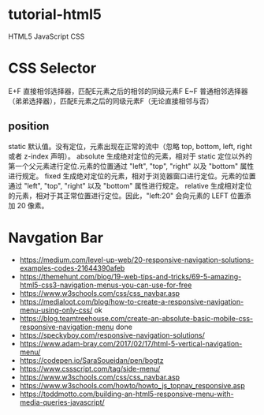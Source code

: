 # tutorial-html5
HTML5 JavaScript CSS

# CSS Selector
E+F 直接相邻选择器，匹配E元素之后的相邻的同级元素F
E~F 普通相邻选择器（弟弟选择器），匹配E元素之后的同级元素F（无论直接相邻与否）

## position
static 默认值。没有定位，元素出现在正常的流中（忽略 top, bottom, left, right 或者 z-index 声明）。
absolute 生成绝对定位的元素，相对于 static 定位以外的第一个父元素进行定位.元素的位置通过 "left", "top", "right" 以及 "bottom" 属性进行规定。
fixed 生成绝对定位的元素，相对于浏览器窗口进行定位。元素的位置通过 "left", "top", "right" 以及 "bottom" 属性进行规定。
relative 生成相对定位的元素，相对于其正常位置进行定位。因此，"left:20" 会向元素的 LEFT 位置添加 20 像素。

# Navgation Bar
- https://medium.com/level-up-web/20-responsive-navigation-solutions-examples-codes-21644390afeb
- https://themehunt.com/blog/19-web-tips-and-tricks/69-5-amazing-html5-css3-navigation-menus-you-can-use-for-free
- https://www.w3schools.com/css/css_navbar.asp
- https://medialoot.com/blog/how-to-create-a-responsive-navigation-menu-using-only-css/   ok
- https://blog.teamtreehouse.com/create-an-absolute-basic-mobile-css-responsive-navigation-menu done
- https://speckyboy.com/responsive-navigation-solutions/
- https://www.adam-bray.com/2017/02/17/html-5-vertical-navigation-menu/
- https://codepen.io/SaraSoueidan/pen/bogtz
- https://www.cssscript.com/tag/side-menu/
- https://www.w3schools.com/css/css_navbar.asp
- https://www.w3schools.com/howto/howto_js_topnav_responsive.asp
- https://toddmotto.com/building-an-html5-responsive-menu-with-media-queries-javascript/